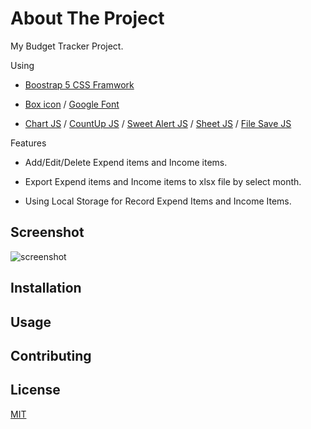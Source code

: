 # About The Project

My Budget Tracker Project.

Using

- [Boostrap 5 CSS Framwork](https://getbootstrap.com/)

- [Box icon](https://boxicons.com/) / [Google Font](https://fonts.google.com/)

- [Chart JS](https://www.chartjs.org/) / [CountUp JS](https://inorganik.github.io/countUp.js/) / [Sweet Alert JS](https://sweetalert2.github.io/) / [Sheet JS](https://sheetjs.com/) / [File Save JS](https://github.com/eligrey/FileSaver.js/)

Features

- Add/Edit/Delete Expend items and Income items.

- Export Expend items and Income items to xlsx file by select month.

- Using Local Storage for Record Expend Items and Income Items.

## Screenshot

![screenshot](https://i.ibb.co/KXRTykQ/my-budget-tracker-app-cover.png)

## Installation

## Usage

## Contributing

## License

[MIT](https://choosealicense.com/licenses/mit/)
